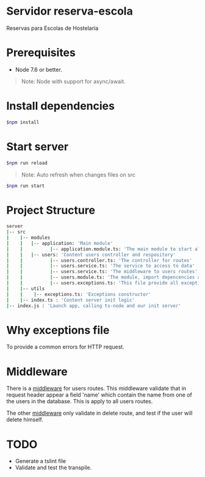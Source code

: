 # Servidor reserva-escola
Reservas para Escolas de Hostelaría


# Prerequisites
* Node 7.6 or better.

> Note: Node with support for async/await.

# Install dependencies
```bash
$npm install
```

# Start server
```bash
$npm run reload 
```
> Note: Auto refresh when changes files on src
```bash
$npm run start
```

# Project Structure
```bash
server
|-- src
|    |-- modules
|    |   |-- application: 'Main module'
|    |          |-- application.module.ts: 'The main module to start all modules'
|    |   |-- users: 'Content users controller and respository'
|    |          |-- users.controller.ts: 'The controller for routes'
|    |          |-- users.service.ts: 'The service to access to data'
|    |          |-- users.service.ts: 'The middleware to users routes'
|    |          |-- users.module.ts: 'The module, import depencencies and export services'
|    |          |-- users.exceptions.ts: 'This file provide all exceptions for users.'
|    |-- utils
|    |    |-- exceptions.ts: 'Exceptions constructor'
|    |-- index.ts : 'Content server init logic'
|-- index.js : 'Launch app, calling ts-node and our init server'
```

# Why exceptions file
To provide a common errors for HTTP request.

# Middleware
There is a [middleware](https://github.com/AgoraBinaria/reserva-escola/blob/master/server/src/modules/users/users.middleware.ts) for users routes. This middleware validate that in request header appear a field 'name' which contain the name from one of the users in the database. This is apply to all users routes.

The other [middleware](https://github.com/AgoraBinaria/reserva-escola/blob/master/server/src/modules/users/users2.middleware.ts) only validate in delete route, and test if the user will delete himself.

# TODO
* Generate a tslint file
* Validate and test the transpile.